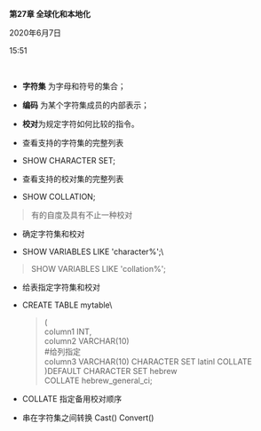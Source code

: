 **第27章 全球化和本地化**

2020年6月7日

15:51

 

-   **字符集** 为字母和符号的集合；

-   **编码** 为某个字符集成员的内部表示；

-   **校对**为规定字符如何比较的指令。

-   查看支持的字符集的完整列表

-   SHOW CHARACTER SET;

-   查看支持的校对集的完整列表

-   SHOW COLLATION;

> 有的自度及具有不止一种校对

-   确定字符集和校对

-   SHOW VARIABLES LIKE \'character%\';\

> SHOW VARIABLES LIKE \'collation%\';

- 给表指定字符集和校对

- CREATE TABLE mytable\

  > (\
  > column1 INT,\
  > column2 VARCHAR(10)\
  > \#给列指定\
  > column3 VARCHAR(10) CHARACTER SET latinl COLLATE\
  > )DEFAULT CHARACTER SET hebrew\
  > COLLATE hebrew\_general\_ci;

- COLLATE 指定备用校对顺序

- 串在字符集之间转换 Cast() Convert()

 